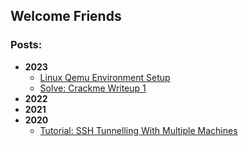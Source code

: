 ## Welcome Friends




### Posts:
- **2023**
  - [Linux Qemu Environment Setup](/posts/2023/Linux_Qemu_Environment_Setup.html)
  - [Solve: Crackme Writeup 1](/posts/2022/crackme_1.html)
- **2022**
- **2021**
- **2020**
  - [Tutorial: SSH Tunnelling With Multiple Machines](/posts/2020/ssh_tunneling.html)

